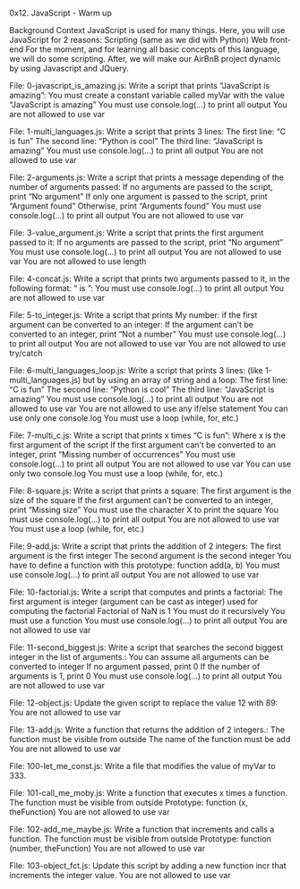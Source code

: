 0x12. JavaScript - Warm up

Background Context
	JavaScript is used for many things. Here, you will use JavaScript for 2 reasons:
		Scripting (same as we did with Python)
		Web front-end
	For the moment, and for learning all basic concepts of this language, we will do some scripting. After, we will make our AirBnB project dynamic by using Javascript and JQuery.

File: 0-javascript_is_amazing.js: Write a script that prints “JavaScript is amazing”:
	You must create a constant variable called myVar with the value “JavaScript is amazing”
	You must use console.log(...) to print all output
	You are not allowed to use var

File: 1-multi_languages.js: Write a script that prints 3 lines:
	The first line: “C is fun”
	The second line: “Python is cool”
	The third line: “JavaScript is amazing”
	You must use console.log(...) to print all output
	You are not allowed to use var

File: 2-arguments.js: Write a script that prints a message depending of the number of arguments passed:
	If no arguments are passed to the script, print “No argument”
	If only one argument is passed to the script, print “Argument found”
	Otherwise, print “Arguments found”
	You must use console.log(...) to print all output
	You are not allowed to use var

File: 3-value_argument.js: Write a script that prints the first argument passed to it:
	If no arguments are passed to the script, print “No argument”
	You must use console.log(...) to print all output
	You are not allowed to use var
	You are not allowed to use length

File: 4-concat.js: Write a script that prints two arguments passed to it, in the following format: “ is ”:
	You must use console.log(...) to print all output
	You are not allowed to use var

File: 5-to_integer.js: Write a script that prints My number: <first argument converted in integer> if the first argument can be converted to an integer:
	If the argument can’t be converted to an integer, print “Not a number”
	You must use console.log(...) to print all output
	You are not allowed to use var
	You are not allowed to use try/catch

File: 6-multi_languages_loop.js: Write a script that prints 3 lines: (like 1-multi_languages.js) but by using an array of string and a loop:
	The first line: “C is fun”
	The second line: “Python is cool”
	The third line: “JavaScript is amazing”
	You must use console.log(...) to print all output
	You are not allowed to use var
	You are not allowed to use any if/else statement
	You can use only one console.log
	You must use a loop (while, for, etc.)

File: 7-multi_c.js: Write a script that prints x times “C is fun”:
	Where x is the first argument of the script
	If the first argument can’t be converted to an integer, print “Missing number of occurrences”
	You must use console.log(...) to print all output
	You are not allowed to use var
	You can use only two console.log
	You must use a loop (while, for, etc.)

File: 8-square.js: Write a script that prints a square:
	The first argument is the size of the square
	If the first argument can’t be converted to an integer, print “Missing size”
	You must use the character X to print the square
	You must use console.log(...) to print all output
	You are not allowed to use var
	You must use a loop (while, for, etc.)

File: 9-add.js: Write a script that prints the addition of 2 integers:
	The first argument is the first integer
	The second argument is the second integer
	You have to define a function with this prototype: function add(a, b)
	You must use console.log(...) to print all output
	You are not allowed to use var

File: 10-factorial.js: Write a script that computes and prints a factorial:
	The first argument is integer (argument can be cast as integer) used for computing the factorial
	Factorial of NaN is 1
	You must do it recursively
	You must use a function
	You must use console.log(...) to print all output
	You are not allowed to use var

File: 11-second_biggest.js: Write a script that searches the second biggest integer in the list of arguments.:
	You can assume all arguments can be converted to integer
	If no argument passed, print 0
	If the number of arguments is 1, print 0
	You must use console.log(...) to print all output
	You are not allowed to use var

File: 12-object.js: Update the given script to replace the value 12 with 89:
	You are not allowed to use var

File: 13-add.js: Write a function that returns the addition of 2 integers.:
	The function must be visible from outside
	The name of the function must be add
	You are not allowed to use var

File: 100-let_me_const.js: Write a file that modifies the value of myVar to 333.

File: 101-call_me_moby.js: Write a function that executes x times a function.
	The function must be visible from outside
	Prototype: function (x, theFunction)
	You are not allowed to use var

File: 102-add_me_maybe.js: Write a function that increments and calls a function.
	The function must be visible from outside
	Prototype: function (number, theFunction)
	You are not allowed to use var

File: 103-object_fct.js: Update this script by adding a new function incr that increments the integer value.
	You are not allowed to use var
